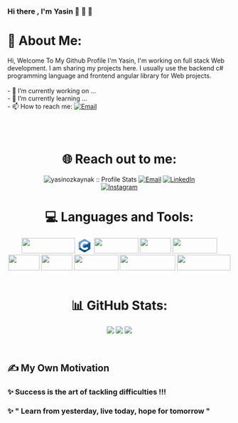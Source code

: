<h3> Hi there , I'm Yasin 👋 👋 👋</h3>
<h1> 💫 About Me:</h1>
Hi, Welcome To My Github Profile 
I'm Yasin, I'm working on full stack Web development. I am sharing my projects here. I usually use the backend c# programming language and frontend angular library for Web projects. 
<br>
<br>
<div>
- 🔭 I’m currently working on ...<br>
- 🌱 I’m currently learning ...<br>
- 📫 How to reach me: <a href="mailto:yasnozkaynk@gmail.com"><img alt="Email" src="https://img.shields.io/badge/Email-yasnozkaynk@gmail.com-blue?style=flat&logo=gmail"></a>
   </div>

<br><br>
<h1 align="center">🌐 Reach out to me:</h1>
<div class="container">
<p align="center">
<img src="https://komarev.com/ghpvc/?username=yasinozkaynak&color=green" alt="yasinozkaynak :: Profile Stats"></a>
<a href="mailto:yasnozkaynk@gmail.com"><img alt="Email" src="https://img.shields.io/badge/Email-yasnozkaynk@gmail.com-blue?style=flat&logo=gmail"></a>
<a href="https://www.linkedin.com/in/yasin-%C3%B6zkaynak-b3a4071b1/" target="_blank"><img alt="LinkedIn" src="https://img.shields.io/badge/LinkedIn-@yasinozkaynak-blue?style=flat&logo=linkedin"></a>
<br>
<a href="https://www.instagram.com/yasnozkaynk/"><img alt="Instagram" src="https://img.shields.io/badge/Instagram-yasnozkaynk-black?style=flat-square&logo=instagram"></a>
</p>                     
   </div>
<h1 align="center">💻 Languages and Tools:</h1>
<div class="container"  align="center">
<img src="https://img.shields.io/badge/javascript-%23323330.svg?style=for-the-badge&logo=javascript&logoColor=%23F7DF1E" width="120" height="35">
<img src="https://raw.githubusercontent.com/github/explore/f3e22f0dca2be955676bc70d6214b95b13354ee8/topics/c/c.png" width="35" height="35">
<img src="https://img.shields.io/badge/html5-%23E34F26.svg?style=for-the-badge&logo=html5&logoColor=white" width="100" height="35">
<img src="https://img.shields.io/badge/css3-%231572B6.svg?style=for-the-badge&logo=css3&logoColor=white" width="70" height="35">
<img src="https://img.shields.io/badge/angular-%23DD0031.svg?style=for-the-badge&logo=angular&logoColor=white" width="100" height="35">
<img src="https://img.shields.io/badge/c%23-%23239120.svg?style=for-the-badge&logo=c-sharp&logoColor=white" width="70" height="35">
<img src="https://img.shields.io/badge/.NET-5C2D91?style=for-the-badge&logo=.net&logoColor=white" width="70" height="35">
<img src="https://img.shields.io/badge/bootstrap-%23563D7C.svg?style=for-the-badge&logo=bootstrap&logoColor=white" width="100" height="35">
<img src="https://img.shields.io/badge/Microsoft%20SQL%20Sever-CC2927?style=for-the-badge&logo=microsoft%20sql%20server&logoColor=white" width="125" height="35">
<img src="https://img.shields.io/badge/Postman-FF6C37?style=for-the-badge&logo=postman&logoColor=white" width="120" height="35">
</div>
<br>
<h1 align="center">📊 GitHub Stats:</h1>
<p align="center">
<img src="https://github-readme-stats.vercel.app/api?username=yasinozkaynk&theme=dark&hide_border=false&include_all_commits=true&count_private=true">
<img height=195 src="https://github-readme-stats.vercel.app/api/top-langs/?username=yasinozkaynk&theme=dark&hide_border=false&include_all_commits=true&count_private=true&layout=compact"> 
<img height=195 src="https://github-readme-streak-stats.herokuapp.com/?user=yasinozkaynk&theme=dark&hide_border=false"> </p>
<br>
<h2>✍️ My Own Motivation </h2>
<div>
 <h3>✨ Success is the art of tackling difficulties !!!</h3>
 <h3>✨ " Learn from yesterday, live today, hope for tomorrow "</h3>
   </div>
